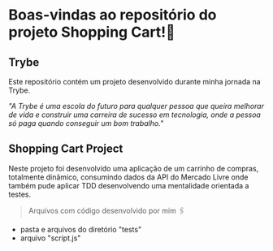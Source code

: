 # Boas-vindas ao repositório do projeto Shopping Cart!:rocket:

<h2>Trybe</h2>
Este repositório contém um projeto desenvolvido durante minha jornada na Trybe.

_"A Trybe é uma escola do futuro para qualquer pessoa que queira melhorar de vida e construir uma carreira de sucesso em tecnologia, onde a pessoa só paga quando conseguir um bom trabalho."_

<h2>Shopping Cart Project</h2>

Neste projeto foi desenvolvido uma aplicação de um carrinho de compras, totalmente dinâmico, consumindo dados da API do Mercado Livre onde também pude aplicar TDD desenvolvendo uma mentalidade orientada a testes.

> Arquivos com código desenvolvido por mim :paperclips:
- pasta e arquivos do diretório "tests"
- arquivo "script.js"

<!-- Olá, Tryber!
Esse é apenas um arquivo inicial para o README do seu projeto no qual você pode customizar e reutilizar todas as vezes que for executar o trybe-publisher.

Para deixá-lo com a sua cara, basta alterar o seguinte arquivo da sua máquina: ~/.student-repo-publisher/custom/_NEW_README.md

É essencial que você preencha esse documento por conta própria, ok?
Não deixe de usar nossas dicas de escrita de README de projetos, e deixe sua criatividade brilhar!
:warning: IMPORTANTE: você precisa deixar nítido:
- quais arquivos/pastas foram desenvolvidos por você; 
- quais arquivos/pastas foram desenvolvidos por outra pessoa estudante;
- quais arquivos/pastas foram desenvolvidos pela Trybe.
-->

